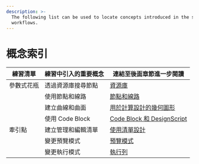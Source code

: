 ```yaml
---
description: >-
  The following list can be used to locate concepts introduced in the sample
  workflows.
---
```


# 概念索引

| 練習清單    | 練習中引入的重要概念  | 連結至後面章節進一步閱讀                                                                  |
| ---------------- | ------------------------------------ | ---------------------------------------------------------------------------------------------------------- |
| 參數式花瓶  | 透過資源庫搜尋節點 | [資源庫](../3\_user\_interface/2-library.md)                                                              |
|                  | 使用節點和線路                | [節點和線路](../4\_nodes\_and\_wires/)                                                                |
|                  | 建立曲線和曲面         | [用於計算設計的幾何圖形](../5\_essential\_nodes\_and\_concepts/5-2\_geometry-for-computational-design/) |
|                  | 使用 Code Block                    | [Code Block 和 DesignScript](../8\_coding\_in\_dynamo/8-1\_code-blocks-and-design-script/)                |
| 牽引點 | 建立管理和編輯清單         | [使用清單設計](../5\_essential\_nodes\_and\_concepts/5-4\_designing-with-lists/)                   |
|                  | 變更預覽模式               | [預覽模式](../3\_user\_interface/1-workspace.md#preview-mode)                                          |
|                  | 變更執行模式             | [執行列](../3\_user\_interface/#execution-bar)                                                      |
